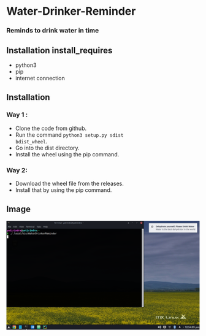 # Water-Drinker-Reminder

### Reminds to drink water in time

## Installation install_requires

* python3
* pip
* internet connection

## Installation
### Way 1 :

* Clone the code from github.
* Run the command <code>python3 setup.py sdist bdist_wheel</code>.
* Go into the dist directory.
* Install the wheel using the pip command.

### Way 2:

* Download the wheel file from the releases.
* Install that by using the pip command.

## Image

<img src="WaterDrinkerReminder/assets/Notification_Screenshot.png"/>
